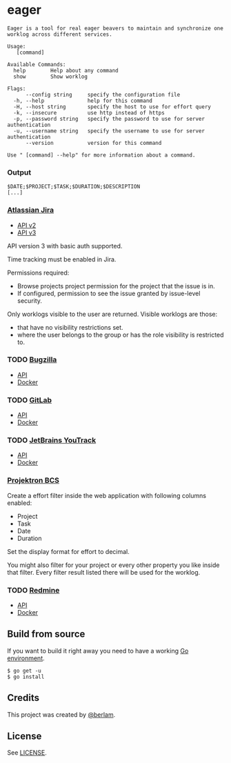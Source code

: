 eager
=====
```Shell
Eager is a tool for real eager beavers to maintain and synchronize one worklog across different services.

Usage:
   [command]

Available Commands:
  help        Help about any command
  show        Show worklog

Flags:
      --config string     specify the configuration file
  -h, --help              help for this command
  -H, --host string       specify the host to use for effort query
  -k, --insecure          use http instead of https
  -p, --password string   specify the password to use for server authentication
  -u, --username string   specify the username to use for server authentication
      --version           version for this command

Use " [command] --help" for more information about a command.
```
### Output ###
```Shell
$DATE;$PROJECT;$TASK;$DURATION;$DESCRIPTION
[...]
```

### [Atlassian Jira](https://www.atlassian.com/software/jira/) ###
- [API v2](https://developer.atlassian.com/cloud/jira/platform/rest/v2/)
- [API v3](https://developer.atlassian.com/cloud/jira/platform/rest/v3/)

API version 3 with basic auth supported.

Time tracking must be enabled in Jira.

Permissions required:
- Browse projects project permission for the project that the issue is in.
- If configured, permission to see the issue granted by issue-level security.

Only worklogs visible to the user are returned. Visible worklogs are those:
- that have no visibility restrictions set.
- where the user belongs to the group or has the role visibility is restricted to.

### TODO [Bugzilla](https://www.bugzilla.org/) ###
- [API](https://www.bugzilla.org/docs/4.4/en/html/api/Bugzilla/WebService/Bug.html)
- [Docker](https://hub.docker.com/u/bugzilla/)

### TODO [GitLab](https://www.gitlab.com/) ###
- [API](https://docs.gitlab.com/ee/workflow/time_tracking.html)
- [Docker](https://docs.gitlab.com/omnibus/docker/)

### TODO [JetBrains YouTrack](https://www.jetbrains.com/youtrack/) ###
- [API](https://www.jetbrains.com/help/youtrack/standalone/Time-Tracking-REST-API.html)
- [Docker](https://hub.docker.com/r/jetbrains/youtrack/)

### [Projektron BCS](https://www.projektron.de/bcs/) ###
Create a effort filter inside the web application with following columns enabled:
- Project
- Task
- Date
- Duration

Set the display format for effort to decimal.

You might also filter for your project or every other property you like inside that filter.
Every filter result listed there will be used for the worklog.

### TODO [Redmine](https://www.redmine.org/) ###
- [API](https://www.redmine.org/projects/redmine/wiki/RedmineTimeTracking)
- [Docker](https://hub.docker.com/_/redmine)

## Build from source ##
If you want to build it right away you need to have a working [Go environment](https://golang.org/doc/install).
```Shell
$ go get -u
$ go install
```

## Credits ##

This project was created by [@berlam](https://github.com/berlam).

## License ##

See [LICENSE](LICENSE).
